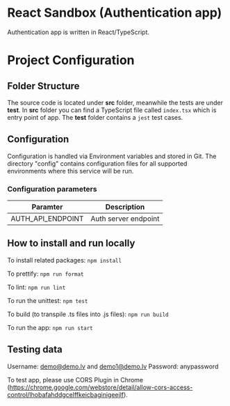 # React Sandbox (Authentication app)

Authentication app is written in React/TypeScript.

# Project Configuration

## Folder Structure

The source code is located under **src** folder, meanwhile the tests are under **test**.
In **src** folder you can find a TypeScript file called `index.tsx` which is entry point of app.
The **test** folder contains a `jest` test cases.

## Configuration

Configuration is handled via Environment variables and stored in Git. The directory "config" contains configuration files for all supported environments where this service will be run.

### Configuration parameters

| Paramter          | Description          |
| ----------------- | -------------------- |
| AUTH_API_ENDPOINT | Auth server endpoint |

## How to install and run locally

To install related packages:
`npm install`

To prettify:
`npm run format`

To lint:
`npm run lint`

To run the unittest:
`npm test`

To build (to transpile .ts files into .js files):
`npm run build`

To run the app:
`npm run start`

## Testing data

Username: demo@demo.lv and demo1@demo.lv
Password: anypassword

To test app, please use CORS Plugin in Chrome (https://chrome.google.com/webstore/detail/allow-cors-access-control/lhobafahddgcelffkeicbaginigeejlf).
